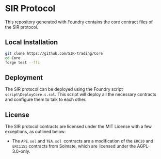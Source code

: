 # SIR Protocol

This repository generated with [Foundry](https://book.getfoundry.sh/) contains the core contract files of the SIR protocol.

## Local Installation

```bash
git clone https://github.com/SIR-trading/Core
cd Core
forge test --ffi
```

## Deployment

The SIR protocol can be deployed using the Foundry script `script\DeployCore.s.sol`. This script will deploy all the necessary contracts and configure them to talk to each other.

<!-- ## Ethereum Mainnet Addresses

| Contract Name     | Ethereum Mainnet Address                                                                                              |
| ----------------- | --------------------------------------------------------------------------------------------------------------------- |
| Vault.sol         | [0xb91ae2c8365fd45030aba84a4666c4db074e53e7](https://etherscan.io/address/0xb91ae2c8365fd45030aba84a4666c4db074e53e7) |
| SIR.sol           | [0x1278b112943abc025a0df081ee42369414c3a834](https://etherscan.io/address/0x1278b112943abc025a0df081ee42369414c3a834) |
| APE.sol           | [0x8E3a5ec5a8B23Fd169F38C9788B19e72aEd97b5A](https://etherscan.io/address/0x8E3a5ec5a8B23Fd169F38C9788B19e72aEd97b5A) |
| Oracle.sol        | [0x3CDCCFA37c1B2BEe3d810eC9dAddbB205048bB29](https://etherscan.io/address/0x3CDCCFA37c1B2BEe3d810eC9dAddbB205048bB29) |
| VaultExternal.sol | [0x80f18B12A6dBD515C5Ad01A2006abF30C5972158](https://etherscan.io/address/0x80f18B12A6dBD515C5Ad01A2006abF30C5972158) |
| SystemControl.sol | [0x8d694D1b369BdE5B274Ad643fEdD74f836E88543](https://etherscan.io/address/0x8d694D1b369BdE5B274Ad643fEdD74f836E88543) | -->

## License

The SIR protocol contracts are licensed under the MIT License with a few exceptions, as outlined below:

-   The `APE.sol` and `TEA.sol `contracts are a modification of the `ERC20` and `ERC1155` contracts from Solmate, which are licensed under the AGPL-3.0-only.
